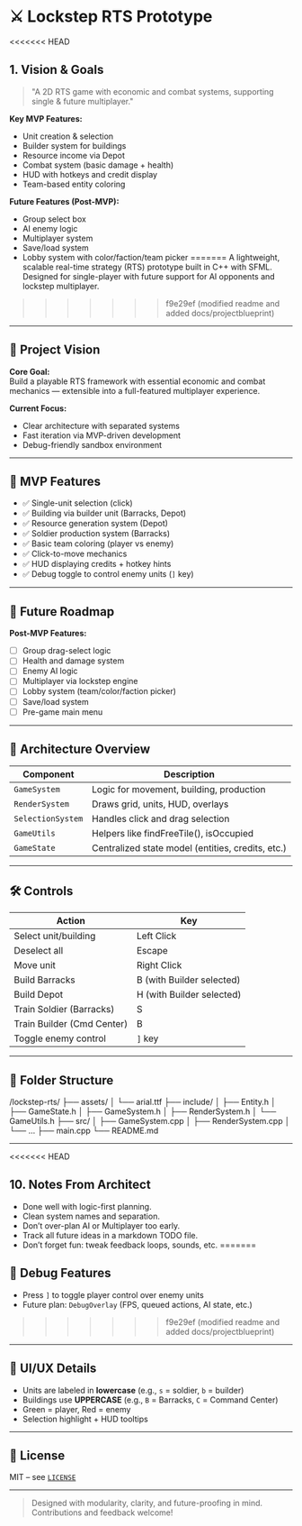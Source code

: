 # ⚔️ Lockstep RTS Prototype

<<<<<<< HEAD
## 1. Vision & Goals

> "A 2D RTS game with economic and combat systems, supporting single & future multiplayer."

**Key MVP Features:**
- Unit creation & selection
- Builder system for buildings
- Resource income via Depot
- Combat system (basic damage + health)
- HUD with hotkeys and credit display
- Team-based entity coloring

**Future Features (Post-MVP):**
- Group select box
- AI enemy logic
- Multiplayer system
- Save/load system
- Lobby system with color/faction/team picker
=======
A lightweight, scalable real-time strategy (RTS) prototype built in C++ with SFML.  
Designed for single-player with future support for AI opponents and lockstep multiplayer.
>>>>>>> f9e29ef (modified readme and added docs/projectblueprint)

---

## 🧠 Project Vision

**Core Goal:**  
Build a playable RTS framework with essential economic and combat mechanics — extensible into a full-featured multiplayer experience.

**Current Focus:**
- Clear architecture with separated systems
- Fast iteration via MVP-driven development
- Debug-friendly sandbox environment

---

## 🚀 MVP Features

- ✅ Single-unit selection (click)
- ✅ Building via builder unit (Barracks, Depot)
- ✅ Resource generation system (Depot)
- ✅ Soldier production system (Barracks)
- ✅ Basic team coloring (player vs enemy)
- ✅ Click-to-move mechanics
- ✅ HUD displaying credits + hotkey hints
- ✅ Debug toggle to control enemy units (`]` key)

---

## 🔮 Future Roadmap

**Post-MVP Features:**
- [ ] Group drag-select logic
- [ ] Health and damage system
- [ ] Enemy AI logic
- [ ] Multiplayer via lockstep engine
- [ ] Lobby system (team/color/faction picker)
- [ ] Save/load system
- [ ] Pre-game main menu

---

## 🧱 Architecture Overview

| Component        | Description                             |
|------------------|-----------------------------------------|
| `GameSystem`     | Logic for movement, building, production |
| `RenderSystem`   | Draws grid, units, HUD, overlays         |
| `SelectionSystem`| Handles click and drag selection         |
| `GameUtils`      | Helpers like findFreeTile(), isOccupied |
| `GameState`      | Centralized state model (entities, credits, etc.) |

---

## 🛠️ Controls

| Action                     | Key         |
|----------------------------|-------------|
| Select unit/building       | Left Click  |
| Deselect all               | Escape      |
| Move unit                  | Right Click |
| Build Barracks             | B (with Builder selected) |
| Build Depot                | H (with Builder selected) |
| Train Soldier (Barracks)   | S           |
| Train Builder (Cmd Center) | B           |
| Toggle enemy control       | `]` key     |

---

## 📁 Folder Structure

/lockstep-rts/
├── assets/
│   └── arial.ttf
├── include/
│   ├── Entity.h
│   ├── GameState.h
│   ├── GameSystem.h
│   ├── RenderSystem.h
│   └── GameUtils.h
├── src/
│   ├── GameSystem.cpp
│   ├── RenderSystem.cpp
│   └── ...
├── main.cpp
└── README.md



---

<<<<<<< HEAD
## 10. Notes From Architect

- Done well with logic-first planning.
- Clean system names and separation.
- Don’t over-plan AI or Multiplayer too early.
- Track all future ideas in a markdown TODO file.
- Don’t forget fun: tweak feedback loops, sounds, etc.
=======
## 🧪 Debug Features

- Press `]` to toggle player control over enemy units
- Future plan: `DebugOverlay` (FPS, queued actions, AI state, etc.)
>>>>>>> f9e29ef (modified readme and added docs/projectblueprint)

---

## 🎨 UI/UX Details

- Units are labeled in **lowercase** (e.g., `s` = soldier, `b` = builder)
- Buildings use **UPPERCASE** (e.g., `B` = Barracks, `C` = Command Center)
- Green = player, Red = enemy
- Selection highlight + HUD tooltips

---

## 📜 License

MIT – see [`LICENSE`](./LICENSE)

---

> Designed with modularity, clarity, and future-proofing in mind.
> Contributions and feedback welcome!

